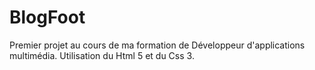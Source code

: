 # BlogFoot
Premier projet au cours de ma formation de Développeur d'applications multimédia.
Utilisation du Html 5 et du Css 3.
